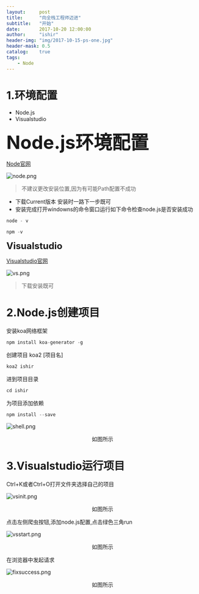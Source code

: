 ```yaml
---
layout:     post
title:      "向全栈工程师迈进"
subtitle:   "开始"
date:       2017-10-20 12:00:00
author:     "ishir"
header-img: "img/2017-10-15-ps-one.jpg"
header-mask: 0.5
catalog:    true
tags:
    - Node
---
```

**<font size="5">  </font>**


# 1.环境配置
- Node.js
- Visualstudio


**<font size="7"> Node.js环境配置 </font>** 

[Node官网](https://nodejs.org/en/)

![node.png](http://upload-images.jianshu.io/upload_images/1074123-0c7acbb82077a31b.png?imageMogr2/auto-orient/strip%7CimageView2/2/w/1240)
>不建议更改安装位置,因为有可能Path配置不成功

- 下载Current版本 安装时一路下一步既可
- 安装完成打开windowns的命令窗口运行如下命令检查node.js是否安装成功
```java
node - v
```
```java
npm -v
```

**<font size="5"> Visualstudio </font>**

[Visualstudio官网](https://code.visualstudio.com/)

![vs.png](http://upload-images.jianshu.io/upload_images/1074123-b5604bfbb272b978.png?imageMogr2/auto-orient/strip%7CimageView2/2/w/1240)
>下载安装既可

# 2.Node.js创建项目
安装koa网络框架
```java
npm install koa-generator -g
```
创建项目 koa2 [项目名]
```java
koa2 ishir
```
进到项目目录
```java
cd ishir
```
为项目添加依赖
```java
npm install --save
```
![shell.png](http://upload-images.jianshu.io/upload_images/1074123-ce8690154f452118.png?imageMogr2/auto-orient/strip%7CimageView2/2/w/1240)
<p align="center">如图所示</p>

# 3.Visualstudio运行项目

Ctrl+K或者Ctrl+O打开文件夹选择自己的项目

![vsinit.png](http://upload-images.jianshu.io/upload_images/1074123-aba1811874ea9950.png?imageMogr2/auto-orient/strip%7CimageView2/2/w/1240)
<p align="center">如图所示</p>

点击左侧爬虫按钮,添加node.js配置,点击绿色三角run

![vsstart.png](http://upload-images.jianshu.io/upload_images/1074123-caba6d69d1fb78e0.png?imageMogr2/auto-orient/strip%7CimageView2/2/w/1240)
<p align="center">如图所示</p>

在浏览器中发起请求

![fixsuccess.png](http://upload-images.jianshu.io/upload_images/1074123-0510437547e00dc7.png?imageMogr2/auto-orient/strip%7CimageView2/2/w/1240)
<p align="center">如图所示</p>